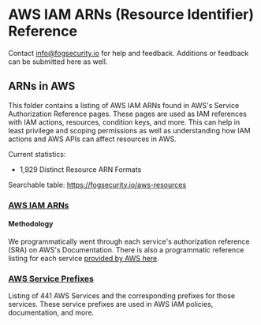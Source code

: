 # AWS IAM ARNs (Resource Identifier) Reference

Contact info@fogsecurity.io for help and feedback. Additions or feedback can be submitted here as well.

## ARNs in AWS

This folder contains a listing of AWS IAM ARNs found in AWS's Service Authorization Reference pages.  These pages are used as IAM references with IAM actions, resources, condition keys, and more.  This can help in least privilege and scoping permissions as well as understanding how IAM actions and AWS APIs can affect resources in AWS.

Current statistics:
- 1,929 Distinct Resource ARN Formats 

Searchable table: https://fogsecurity.io/aws-resources

### [AWS IAM ARNs](aws_resources.json)

#### Methodology

We programmatically went through each service's authorization reference (SRA) on AWS's Documentation.  There is also a programmatic reference listing for each service [provided by AWS here](https://docs.aws.amazon.com/service-authorization/latest/reference/service-reference.html).

### [AWS Service Prefixes](service_prefixes.json)

Listing of 441 AWS Services and the corresponding prefixes for those services.  These service prefixes are used in AWS IAM policies, documentation, and more.
